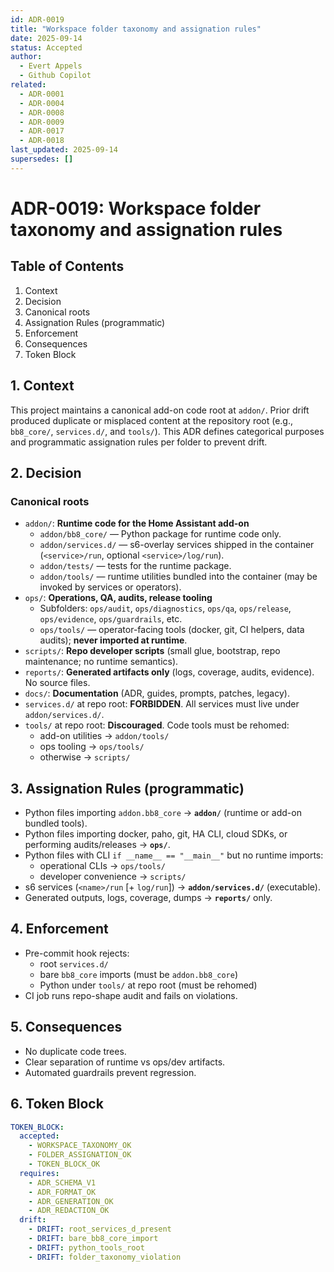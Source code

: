 ```yaml
---
id: ADR-0019
title: "Workspace folder taxonomy and assignation rules"
date: 2025-09-14
status: Accepted
author:
  - Evert Appels
  - Github Copilot
related:
  - ADR-0001
  - ADR-0004
  - ADR-0008
  - ADR-0009
  - ADR-0017
  - ADR-0018
last_updated: 2025-09-14
supersedes: []
---
```


# ADR-0019: Workspace folder taxonomy and assignation rules

## Table of Contents
1. Context
2. Decision
3. Canonical roots
4. Assignation Rules (programmatic)
5. Enforcement
6. Consequences
7. Token Block

## 1. Context
This project maintains a canonical add-on code root at `addon/`. Prior drift produced duplicate or misplaced content at the repository root (e.g., `bb8_core/`, `services.d/`, and `tools/`). This ADR defines categorical purposes and programmatic assignation rules per folder to prevent drift.

## 2. Decision

### Canonical roots
- `addon/`: **Runtime code for the Home Assistant add-on**
  - `addon/bb8_core/` — Python package for runtime code only.
  - `addon/services.d/` — s6-overlay services shipped in the container (`<service>/run`, optional `<service>/log/run`).
  - `addon/tests/` — tests for the runtime package.
  - `addon/tools/` — runtime utilities bundled into the container (may be invoked by services or operators).
- `ops/`: **Operations, QA, audits, release tooling**
  - Subfolders: `ops/audit`, `ops/diagnostics`, `ops/qa`, `ops/release`, `ops/evidence`, `ops/guardrails`, etc.
  - `ops/tools/` — operator-facing tools (docker, git, CI helpers, data audits); **never imported at runtime**.
- `scripts/`: **Repo developer scripts** (small glue, bootstrap, repo maintenance; no runtime semantics).
- `reports/`: **Generated artifacts only** (logs, coverage, audits, evidence). No source files.
- `docs/`: **Documentation** (ADR, guides, prompts, patches, legacy).
- `services.d/` at repo root: **FORBIDDEN**. All services must live under `addon/services.d/`.
- `tools/` at repo root: **Discouraged**. Code tools must be rehomed:
  - add-on utilities → `addon/tools/`
  - ops tooling → `ops/tools/`
  - otherwise → `scripts/`

## 3. Assignation Rules (programmatic)
- Python files importing `addon.bb8_core` → **`addon/`** (runtime or add-on bundled tools).
- Python files importing docker, paho, git, HA CLI, cloud SDKs, or performing audits/releases → **`ops/`**.
- Python files with CLI `if __name__ == "__main__"` but no runtime imports:
  - operational CLIs → `ops/tools/`
  - developer convenience → `scripts/`
- s6 services (`<name>/run` [+ `log/run`]) → **`addon/services.d/`** (executable).
- Generated outputs, logs, coverage, dumps → **`reports/`** only.

## 4. Enforcement
- Pre-commit hook rejects:
  - root `services.d/`
  - bare `bb8_core` imports (must be `addon.bb8_core`)
  - Python under `tools/` at repo root (must be rehomed)
- CI job runs repo-shape audit and fails on violations.

## 5. Consequences
- No duplicate code trees.
- Clear separation of runtime vs ops/dev artifacts.
- Automated guardrails prevent regression.

## 6. Token Block
```yaml
TOKEN_BLOCK:
  accepted:
    - WORKSPACE_TAXONOMY_OK
    - FOLDER_ASSIGNATION_OK
    - TOKEN_BLOCK_OK
  requires:
    - ADR_SCHEMA_V1
    - ADR_FORMAT_OK
    - ADR_GENERATION_OK
    - ADR_REDACTION_OK
  drift:
    - DRIFT: root_services_d_present
    - DRIFT: bare_bb8_core_import
    - DRIFT: python_tools_root
    - DRIFT: folder_taxonomy_violation
```
